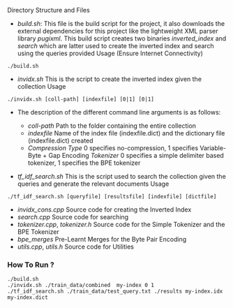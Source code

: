 Directory Structure and Files

- *build.sh*: This file is the build script for the project, it also downloads the external dependencies for this project like the lightweight XML parser library *pugixml*. This build script creates two binaries *inverted_index* and *search* which are latter used to create the inverted index and search using the queries provided
Usage (Ensure Internet Connectivity)
```
./build.sh
```
- *invidx.sh* This is the script to create the inverted index given the collection
Usage
```
./invidx.sh [coll-path] [indexfile] [0|1] [0|1]
```

- The description of the different command line arguments is as follows:

    - *coll-path* Path to the folder containing the entire collection
    - *indexfile* Name of the index file (indexfile.dict) and the dictionary file (indexfile.dict) created
    - *Compression Type* 0 specifies no-compression, 1 specifies Variable-Byte + Gap Encoding
     *Tokenizer* 0 specifies a simple delimiter based tokenizer, 1 specifies the BPE tokenizer

- *tf_idf_search.sh* This is the script used to search the collection given the queries and generate the relevant documents
Usage
```
./tf_idf_search.sh [queryfile] [resultsfile] [indexfile] [dictfile]
```

- *invidx_cons.cpp* Source code for creating the Inverted Index
- *search.cpp* Source code for searching
- *tokenizer.cpp*, *tokenizer.h* Source code for the Simple Tokenizer and the BPE Tokenizer
- *bpe_merges* Pre-Learnt Merges for the Byte Pair Encoding
- *utils.cpp*, *utils.h* Source code for Utilities

### How To Run ?

```
./build.sh
./invidx.sh ./train_data/combined  my-index 0 1
./tf_idf_search.sh ./train_data/test_query.txt ./results my-index.idx  my-index.dict
```

